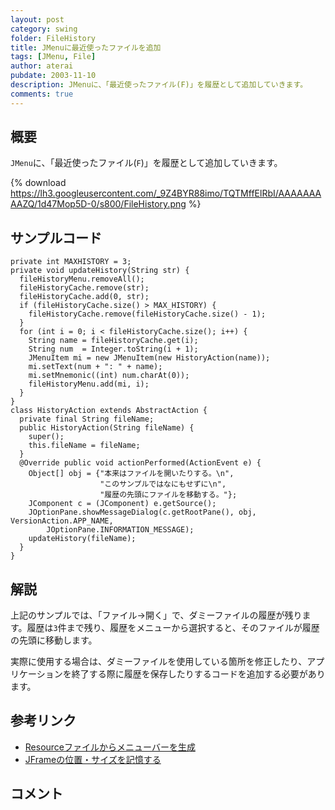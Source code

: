 ```yaml
---
layout: post
category: swing
folder: FileHistory
title: JMenuに最近使ったファイルを追加
tags: [JMenu, File]
author: aterai
pubdate: 2003-11-10
description: JMenuに、「最近使ったファイル(F)」を履歴として追加していきます。
comments: true
---
```

## 概要
`JMenu`に、「最近使ったファイル(`F`)」を履歴として追加していきます。

{% download https://lh3.googleusercontent.com/_9Z4BYR88imo/TQTMffElRbI/AAAAAAAAAZQ/1d47Mop5D-0/s800/FileHistory.png %}

## サンプルコード
<pre class="prettyprint"><code>private int MAXHISTORY = 3;
private void updateHistory(String str) {
  fileHistoryMenu.removeAll();
  fileHistoryCache.remove(str);
  fileHistoryCache.add(0, str);
  if (fileHistoryCache.size() &gt; MAX_HISTORY) {
    fileHistoryCache.remove(fileHistoryCache.size() - 1);
  }
  for (int i = 0; i &lt; fileHistoryCache.size(); i++) {
    String name = fileHistoryCache.get(i);
    String num  = Integer.toString(i + 1);
    JMenuItem mi = new JMenuItem(new HistoryAction(name));
    mi.setText(num + ": " + name);
    mi.setMnemonic((int) num.charAt(0));
    fileHistoryMenu.add(mi, i);
  }
}
class HistoryAction extends AbstractAction {
  private final String fileName;
  public HistoryAction(String fileName) {
    super();
    this.fileName = fileName;
  }
  @Override public void actionPerformed(ActionEvent e) {
    Object[] obj = {"本来はファイルを開いたりする。\n",
                    "このサンプルではなにもせずに\n",
                    "履歴の先頭にファイルを移動する。"};
    JComponent c = (JComponent) e.getSource();
    JOptionPane.showMessageDialog(c.getRootPane(), obj, VersionAction.APP_NAME,
        JOptionPane.INFORMATION_MESSAGE);
    updateHistory(fileName);
  }
}
</code></pre>

## 解説
上記のサンプルでは、「ファイル->開く」で、ダミーファイルの履歴が残ります。履歴は`3`件まで残り、履歴をメニューから選択すると、そのファイルが履歴の先頭に移動します。

実際に使用する場合は、ダミーファイルを使用している箇所を修正したり、アプリケーションを終了する際に履歴を保存したりするコードを追加する必要があります。

## 参考リンク
- [Resourceファイルからメニューバーを生成](http://ateraimemo.com/Swing/ResourceMenuBar.html)
- [JFrameの位置・サイズを記憶する](http://ateraimemo.com/Swing/Preferences.html)

<!-- dummy comment line for breaking list -->

## コメント
